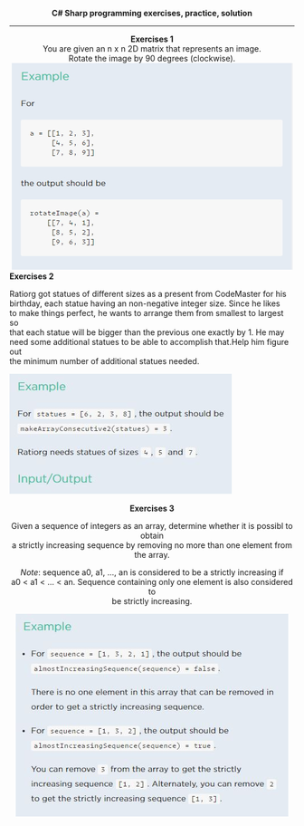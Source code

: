 
  
<p align="center" ><b>C# Sharp programming exercises, practice, solution</b></p>
<hr>
<div align="center">
  <b>Exercises 1</b><br>
  You are given an n x n 2D matrix that represents an image.<br> 
  Rotate the image by 90 degrees (clockwise).<br>
  
  <img src="https://github.com/Tirans3/NoteWithLinq/blob/master/images/Image%205.jpg">
</div>  


<div >
  <b>Exercises 2</b><br>
 
   Ratiorg got statues of different sizes as a present from CodeMaster for his <br>
   birthday, each statue having an non-negative integer size.   Since he likes<br>
   to make things perfect, he wants to arrange them from smallest to largest so<br>
   that each statue will be bigger than the   previous one exactly by 1. He may <br>
   need some additional statues to be able to accomplish that.Help him figure out<br>
   the minimum number of additional statues needed.<br>
   
   <img src="images/Capture.JPG">

   </div>

<div align="center">
  
  <b>Exercises 3</b><br>
  
 Given a sequence of integers as an array, determine whether it is possibl to obtain<br>
 a strictly increasing sequence by removing no more than one element from the array.<br>

 <i> Note</i>: sequence a0, a1, ..., an is considered to be a strictly increasing if <br>
 a0 < a1 < ... < an. Sequence containing only one element is also considered to<br>
 be strictly increasing.<br>

  <img src="images/1.JPG">
</div>  
